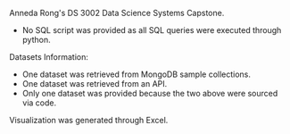 Anneda Rong's DS 3002 Data Science Systems Capstone.

- No SQL script was provided as all SQL queries were executed through python. 

Datasets Information:
- One dataset was retrieved from MongoDB sample collections.
- One dataset was retrieved from an API.
- Only one dataset was provided because the two above were sourced via code.

Visualization was generated through Excel. 

